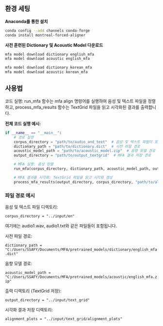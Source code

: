 ## 환경 세팅
**Anaconda를 통한 설치**
```bash
conda config --add channels conda-forge
conda install montreal-forced-aligner
```
**사전 훈련된 Dictionary 및 Acoustic Model 다운로드**
```bash
mfa model download dictionary english_mfa
mfa model download acoustic english_mfa

mfa model download dictionary korean_mfa
mfa model download acoustic korean_mfa
```
## 사용법
코드 실행: run_mfa 함수는 mfa align 명령어를 실행하여 음성 및 텍스트 파일을 정렬하고, process_mfa_results 함수는 TextGrid 파일을 읽고 시각화된 결과를 출력합니다.


**전체 코드 실행 예시:**
``` python
if __name__ == "__main__":
    # 경로 설정
    corpus_directory = "path/to/audio_and_text"  # 음성 및 텍스트 파일이 포함된 디렉토리
    dictionary_path = "path/to/dictionary.dict"  # 사전 파일 경로
    acoustic_model_path = "path/to/acoustic_model.zip"  # 음향 모델 경로
    output_directory = "path/to/output_textgrid"  # MFA 결과 저장 경로

    # MFA 실행: 음성 정렬
    run_mfa(corpus_directory, dictionary_path, acoustic_model_path, output_directory)

    # MFA 결과를 시각화: TextGrid 파일을 읽고 시각화 생성
    process_mfa_results(output_directory, corpus_directory, "path/to/alignment_plots")

```
### 파일 경로 예시

음성 및 텍스트 파일 디렉토리:

`corpus_directory = "../input/en"`

여기에는 audio1.wav, audio1.txt와 같은 파일들이 포함됩니다.

사전 파일 경로:

`dictionary_path = "C:/Users/SSAFY/Documents/MFA/pretrained_models/dictionary/english_mfa.dict"`

음향 모델 경로:

`acoustic_model_path = "C:/Users/SSAFY/Documents/MFA/pretrained_models/acoustic/english_mfa.zip"`

출력 디렉토리 (TextGrid 저장):

`output_directory = "../input/text_grid"`

시각화 결과 저장 디렉토리:

`alignment_plots = "../input/text_grid/alignment_plots"`